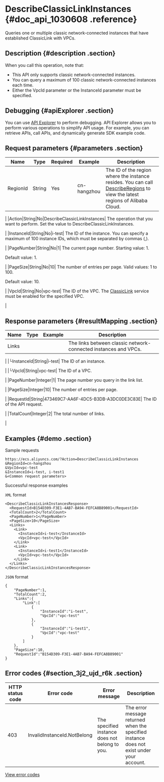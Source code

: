 # DescribeClassicLinkInstances {#doc_api_1030608 .reference}

Queries one or multiple classic network-connected instances that have established ClassicLink with VPCs.

## Description {#description .section}

When you call this operation, note that:

-   This API only supports classic network-connected instances.
-   You can query a maximum of 100 classic network-connected instances each time.
-   Either the VpcId parameter or the InstanceId parameter must be specified.

## Debugging {#apiExplorer .section}

You can use [API Explorer](https://api.aliyun.com/#product=Ecs&api=DescribeClassicLinkInstances) to perform debugging. API Explorer allows you to perform various operations to simplify API usage. For example, you can retrieve APIs, call APIs, and dynamically generate SDK example code.

## Request parameters {#parameters .section}

|Name|Type|Required|Example|Description|
|----|----|--------|-------|-----------|
|RegionId|String|Yes|cn-hangzhou| The ID of the region where the instance resides. You can call [DescribeRegions](~~25609~~) to view the latest regions of Alibaba Cloud.

 |
|Action|String|No|DescribeClassicLinkInstances| The operation that you want to perform. Set the value to DescribeClassicLinkInstances.

 |
|InstanceId|String|No|i-test| The ID of the instance. You can specify a maximum of 100 instance IDs, which must be separated by commas \(,\).

 |
|PageNumber|String|No|1| The current page number. Starting value: 1.

 Default value: 1.

 |
|PageSize|String|No|10| The number of entries per page. Valid values: 1 to 100.

 Default value: 10.

 |
|VpcId|String|No|vpc-test| The ID of the VPC. The [ClassicLink](~~65413~~) service must be enabled for the specified VPC.

 |

## Response parameters {#resultMapping .section}

|Name|Type|Example|Description|
|----|----|-------|-----------|
|Links| | | The links between classic network-connected instances and VPCs.

 |
|└InstanceId|String|i-test| The ID of an instance.

 |
|└VpcId|String|vpc-test| The ID of a VPC.

 |
|PageNumber|Integer|1| The page number you query in the link list.

 |
|PageSize|Integer|10| The number of entries per page.

 |
|RequestId|String|473469C7-AA6F-4DC5-B3DB-A3DC0DE3C83E| The ID of the API request.

 |
|TotalCount|Integer|2| The total number of links.

 |

## Examples {#demo .section}

Sample requests

``` {#request_demo}
https://ecs.aliyuncs.com/?Action=DescribeClassicLinkInstances
&RegionId=cn-hangzhou 
&VpcId=vpc-test
&InstanceId=i-test, i-test1
&<Common request parameters>
```

Successful response examples

`XML` format

``` {#xml_return_success_demo}
<DescribeClassicLinkInstancesResponse>
  <RequestId>B154D309-F3E1-4AB7-BA94-FEFCA8B89001</RequestId>
  <TotalCount>2</TotalCount>
  <PageNumber>1</PageNumber>
  <PageSize>10</PageSize>
  <Links>
    <Link>
      <InstanceId>i-test</InstanceId>
      <VpcId>vpc-test</VpcId>
    </Link>
    <Link>
      <InstanceId>i-test1</InstanceId>
      <VpcId>vpc-test</VpcId>
    </Link>
  </Links>
</DescribeClassicLinkInstancesResponse>
```

`JSON` format

``` {#json_return_success_demo}
{
	"PageNumber":1,
	"TotalCount":2,
	"Links":{
		"Link":[
			{
				"InstanceId":"i-test",
				"VpcId":"vpc-test"
			},
			{
				"InstanceId":"i-test1",
				"VpcId":"vpc-test"
			}
		]
	},
	"PageSize":10,
	"RequestId":"B154D309-F3E1-4AB7-BA94-FEFCA8B89001"
}
```

## Error codes {#section_3j2_ujd_r6k .section}

|HTTP status code|Error code|Error message|Description|
|----------------|----------|-------------|-----------|
|403|InvalidInstanceId.NotBelong|The specified instance does not belong to you.|The error message returned when the specified instance does not exist under your account.|

[View error codes](https://error-center.aliyun.com/status/product/Ecs)

